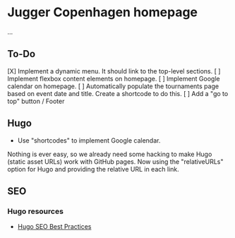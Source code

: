 # Jugger Copenhagen homepage

...

## To-Do

[X] Implement a dynamic menu. It should link to the top-level sections.
[ ] Implement flexbox content elements on homepage.
[ ] Implement Google calendar on homepage.
[ ] Automatically populate the tournaments page based on event date and title. Create a shortcode to do this.
[ ] Add a "go to top" button / Footer
 
## Hugo

- Use "shortcodes" to implement Google calendar.

Nothing is ever easy, so we already need some hacking to make Hugo (static asset URLs) work with GitHub pages. Now using the "relativeURLs" option for Hugo and providing the relative URL in each link.

## SEO

### Hugo resources

- [Hugo SEO Best Practices](https://cloudcannon.com/tutorials/hugo-seo-best-practices/)
